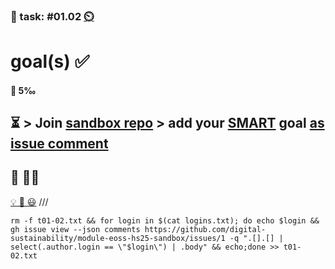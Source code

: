 ### 💪 task: #01.02 [⏲️](https://youtu.be/h1uaTOmvZbA)

# goal(s) ✅

#### 🏅 5‰

⏳ > Join [sandbox repo](https://github.com/digital-sustainability?q=module-eoss) > add your [SMART](https://en.wikipedia.org/wiki/SMART_criteria) goal [as issue comment](https://github.com/digital-sustainability/module-eoss-hs25-sandbox/issues/1)
--
## 🏅 👨‍🏫

[💡 💪 😃](https://github.com/digital-sustainability/module-eoss-hs25-sandbox/issues/1#issuecomment-2376038381)
///
```
rm -f t01-02.txt && for login in $(cat logins.txt); do echo $login && gh issue view --json comments https://github.com/digital-sustainability/module-eoss-hs25-sandbox/issues/1 -q ".[].[] | select(.author.login == \"$login\") | .body" && echo;done >> t01-02.txt
```